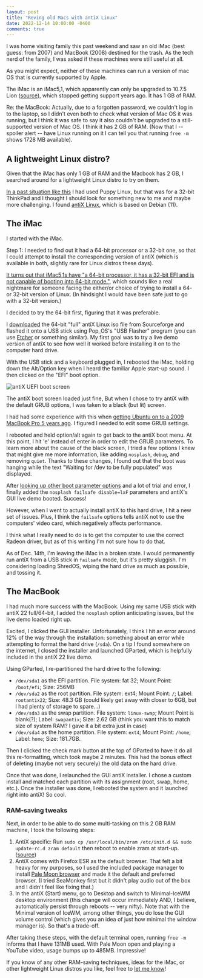 ```yaml
---
layout: post
title: "Reving old Macs with antiX Linux"
date: 2022-12-14 10:00:00 -0400
comments: true
---
```


I was home visiting family this past weekend and saw an old iMac (best guess: from 2007) and MacBook (2008) destined for the trash. As the tech nerd of the family, I was asked if these machines were still useful at all.

As you might expect, neither of these machines can run a version of mac OS that is currently supported by Apple. 

The iMac is an iMac5,1, which apparently can only be upgraded to 10.7.5 Lion ([source](https://discussions.apple.com/thread/6584536)), which stopped getting support years ago. It has 1 GB of RAM.

Re: the MacBook: Actually, due to a forgotten password, we couldn't log in to the laptop, so I didn't even both to check what version of Mac OS it was running, but I think it was safe to say it also couldn't be upgraded to a still-supported version of Mac OS. I think it has 2 GB of RAM. (Now that I -- spoiler alert -- have Linux running on it I can tell you that running `free -m` shows 1728 MB available).

## A lightweight Linux distro? 

Given that the iMac has only 1 GB of RAM and the Macbook has 2 GB, I searched around for a lightweight Linux distro to try on them.

[In a past situation like this](https://sts10.github.io//2022/08/23/reviving-a-thinkpad-x40.html) I had used Puppy Linux, but that was for a 32-bit ThinkPad and I thought I should look for something new to me and maybe more challenging. I found [antiX Linux](https://antixlinux.com/), which is based on Debian (11).

## The iMac

I started with the iMac. 

Step 1: I needed to find out it had a 64-bit processor or a 32-bit one, so that I could attempt to install the corresponding version of antiX (which is available in both, slightly rare for Linux distros these days). 

[It turns out that iMac5,1s have "a 64-bit processor, it has a 32-bit EFI and is not capable of booting into 64-bit mode."](https://discussions.apple.com/thread/6584536), which sounds like a real nightmare for someone facing the either/or choice of trying to install a 64- or 32-bit version of Linux. (In hindsight I would have been safe just to go with a 32-bit version.)

I decided to try the 64-bit first, figuring that it was preferable. 

I [downloaded](https://antixlinux.com/download/) the 64-bit "full" antiX Linux iso file from Sourceforge and flashed it onto a USB stick using Pop_OS's "USB Flasher" program (you can use [Etcher](https://www.balena.io/etcher/) or something similar). My first goal was to try a live demo version of antiX to see how well it worked before installing it on to the computer hard drive.

With the USB stick and a keyboard plugged in, I rebooted the iMac, holding down the Alt/Option key when I heard the familiar Apple start-up sound. I then clicked on the "EFI" boot option. 

![antiX UEFI boot screen](https://www.antixforum.com/wp-content/uploads/2022/12/my-antiX-boot-screen-640x360.jpg)

The antiX boot screen loaded just fine, But when I chose to try antiX with the default GRUB options, I was taken to a black (but lit) screen. 

I had had some experience with this when [getting Ubuntu on to a 2009 MacBook Pro 5 years ago](https://sts10.github.io//2016/11/08/installing-ubuntu-on-my-old-macbook-pro.html). I figured I needed to edit some GRUB settings. 

I rebooted and held option/alt again to get back to the antiX boot menu. At this point, I hit 'e' instead of enter in order to edit the GRUB parameters. To learn more about the cause of the black screen, I tried a few options I knew that might give me more information, like adding `nosplash`, `debug`, and removing `quiet`. Thanks to these changes, I found out that the boot was hanging while the text "Waiting for /dev to be fully populated" was displayed.

<!-- Adding `nomodeset nosplash` to the GRUB options got me to a command line, giving me a clue that the issue had to do with the video card in the machine. --> 

After [looking up other boot parameter options](https://download.tuxfamily.org/antix/docs-antiX-22/Boot_Menu/antiX-gfxboot.html#bo_antix) and a lot of trial and error, I finally added the `nosplash failsafe disable=lxF` parameters and antiX's GUI live demo booted. Success! 

However, when I went to actually install antiX to this hard drive, I hit a new set of issues. Plus, I think the `failsafe` options tells antiX not to use the computers' video card, which negatively affects performance. 

I think what I really need to do is to get the computer to use the correct Radeon driver, but as of this writing I'm not sure how to do that. 

As of Dec. 14th, I'm leaving the iMac in a broken state. I would permanently run antiX from a USB stick in `failsafe` mode, but it's pretty sluggish. I'm considering loading ShredOS, wiping the hard drive as much as possible, and tossing it.

## The MacBook

I had much more success with the MacBook. Using my same USB stick with antiX 22 full/64-bit, I added the `nosplash` option anticipating issues, but the live demo loaded right up. 

Excited, I clicked the GUI installer. Unfortunately, I think I hit an error around 12% of the way through the installation: something about an error while attempting to format the hard drive (`/sda`). On a tip I found somewhere on the internet, I closed the installer and launched GParted, which is helpfully included in the antiX 22 live demo.

Using GParted, I re-partitioned the hard drive to the following:
* `/dev/sda1` as the EFI partition. File system: fat 32; Mount Point: `/boot/efi`; Size: 256MB
* `/dev/sda2` as the root partition. File system: ext4; Mount Point: `/`; Label: `rootantix22`; Size: 48.3 GB (could likely get away with closer to 6GB, but I had plenty of storage to spare...)
* `/dev/sda3` as the swap partition. File system: `linux-swap`; Mount Point is blank(?); Label: `swapantix`; Size: 2.62 GB (think you want this to match size of system RAM? I gave it a bit extra just in case)
* `/dev/sda4` as the home partition. File system: `ext4`; Mount Point: `/home`; Label: `home`; Size: 181.7GB.

Then I clicked the check mark button at the top of GParted to have it do all this re-formatting, which took maybe 2 minutes. This had the bonus effect of deleting (maybe not very securely) the old data on the hard drive.

Once that was done, I relaunched the GUI antiX installer. I chose a custom install and matched each partition with its assignment (root, swap, home, etc.). Once the installer was done, I rebooted the system and it launched right into antiX! So cool. 

### RAM-saving tweaks

Next, in order to be able to do some multi-tasking on this 2 GB RAM machine, I took the following steps:

1. AntiX specific: Run `sudo cp /usr/local/bin/zram /etc/init.d && sudo update-rc.d zram default` then reboot to enable zram at start-up. ([source](https://www.antixforum.com/forums/topic/making-a-pentium-4-laptop-useful-with-antix/))
2. AntiX comes with Firefox ESR as the default browser. That felt a bit heavy for my purposes, so I used the included package manager to install [Pale Moon browser](https://www.palemoon.org/) and made it the default and preferred browser. (I tried SeaMonkey first but it didn't play audio out of the box and I didn't feel like fixing that.)
3. In the antiX (Start) menu, go to Desktop and switch to Minimal-IceWM desktop environment (this change will occur immediately AND, I believe, automatically persist through reboots -- very nifty). Note that with the Minimal version of IceWM, among other things, you do lose the GUI volume control (which gives you an idea of just how minimal the window manager is). So that's a trade-off.

After taking these steps, with the default terminal open, running `free -m` informs that I have 131MB used. With Pale Moon open and playing a YouTube video, usage bumps up to 485MB. Impressive!

If you know of any other RAM-saving techniques, ideas for the iMac,  or other lightweight Linux distros you like, feel free to [let me know](https://hachyderm.io/@schlink)!
